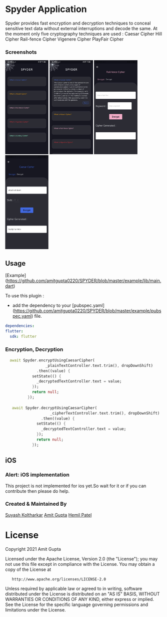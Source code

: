 # Spyder Application

Spyder provides fast encryption and decryption techniques to conceal sensitive text data without external interruptions and decode the same.
At the moment only five cryptography techniques are used :
Caesar Cipher
Hill Cipher
Rail-fence Cipher
Vigenere Cipher
PlayFair Cipher

### Screenshots

<img src="screenshots/ss3.jpeg" height="300em" /> <img src="screenshots/ss2.jpeg" height="300em" /> <img src="screenshots/ss1.jpeg" height="300em" /> <img src="screenshots/ss4.jpeg" height="300em" />

## Usage

[Example] (https://github.com/amitgupta0220/SPYDER/blob/master/example/lib/main.dart)

To use this plugin :

- add the dependency to your [pubspec.yaml] (https://github.com/amitgupta0220/SPYDER/blob/master/example/pubspec.yaml) file.

```yaml
dependencies:
flutter:
  sdk: flutter
```

### Encryption, Decryption

```dart
  await Spyder.encryptUsingCaesarCipher(
                  _plainTextController.text.trim(), dropDownShift)
              .then((value) {
            setState(() {
              _decryptedTextController.text = value;
            });
            return null;
          });

   await Spyder.decryptUsingCaesarCipher(
                    _cipherTextController.text.trim(), dropDownShift)
                .then((value) {
              setState(() {
                _decryptedTextController.text = value;
              });
              return null;
            });
```

## iOS

### Alert: iOS implementation

This project is not implemented for ios yet.So wait for it or if you can contribute then please do help.

### Created & Maintained By

[Suyash Koltharkar](https://github.com/suyashhh)
[Amit Gupta](https://github.com/amitgupta0220)
[Hemil Patel](https://github.com/hemil-17)

# License

Copyright 2021 Amit Gupta

Licensed under the Apache License, Version 2.0 (the "License");
you may not use this file except in compliance with the License.
You may obtain a copy of the License at

       http://www.apache.org/licenses/LICENSE-2.0

Unless required by applicable law or agreed to in writing, software
distributed under the License is distributed on an "AS IS" BASIS,
WITHOUT WARRANTIES OR CONDITIONS OF ANY KIND, either express or implied.
See the License for the specific language governing permissions and
limitations under the License.
